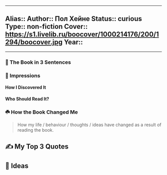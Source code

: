 
---
Alias::
Author:: Пол Хейне
Status:: curious
Type:: non-fiction
Cover:: https://s1.livelib.ru/boocover/1000214176/200/1294/boocover.jpg
Year::
---

---

### 🚀 The Book in 3 Sentences

### 🎨 Impressions

#### How I Discovered It

#### Who Should Read It?

### ☘️ How the Book Changed Me

> How my life / behaviour / thoughts / ideas have changed as a result of reading the book.

## ✍️ My Top 3 Quotes

## 📒 Ideas